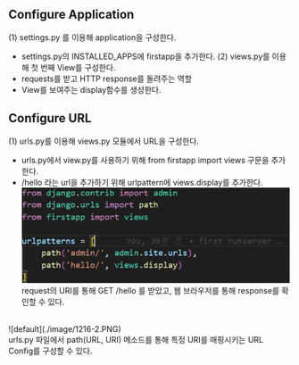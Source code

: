 ## Configure Application
(1) settings.py 를 이용해 application을 구성한다.
- settings.py의 INSTALLED_APPS에 firstapp을 추가한다.
(2) views.py를 이용해 첫 번째 View를 구성한다.
- requests를 받고 HTTP response를 돌려주는 역할
- View를 보여주는 display함수를 생성한다.

## Configure URL
(1) urls.py를 이용해 views.py 모듈에서 URL을 구성한다.
- urls.py에서 view.py를 사용하기 위해 from firstapp import views 구문을 추가한다.
- /hello 라는 url을 추가하기 위해 urlpattern에 views.display를 추가한다.
![default](./image/1216-1.PNG)
request의 URI를 통해 GET /hello 를 받았고, 웹 브라우저를 통해 response를 확인할 수 있다.
<br>
![default](./image/1216-2.PNG)
</br>
urls.py 파일에서 path(URL, URI) 메소드를 통해 특정 URI를 매핑시키는 URL Config를 구성할 수 있다.


